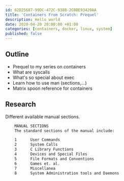 ```yaml
---
id: 62D25687-99DC-472C-938B-2CBDE93420AA
title: 'Containers From Scratch: Prequel'
description: Hello world
date: 2020-04-20 20:00:00 +01:00
categories: [containers, docker, linux, system]
published: false
---
```


## Outline

- Prequel to my series on containers
- What are syscalls
- What's so special about exec
- Learn how to use man (sections,...)
- Matrix spoon reference for containers

## Research

Different available manual sections.
```sh
    MANUAL SECTIONS
    The standard sections of the manual include:

    1      User Commands
    2      System Calls
    3      C Library Functions
    4      Devices and Special Files
    5      File Formats and Conventions
    6      Games et. al.
    7      Miscellanea
    8      System Administration tools and Daemons
```
